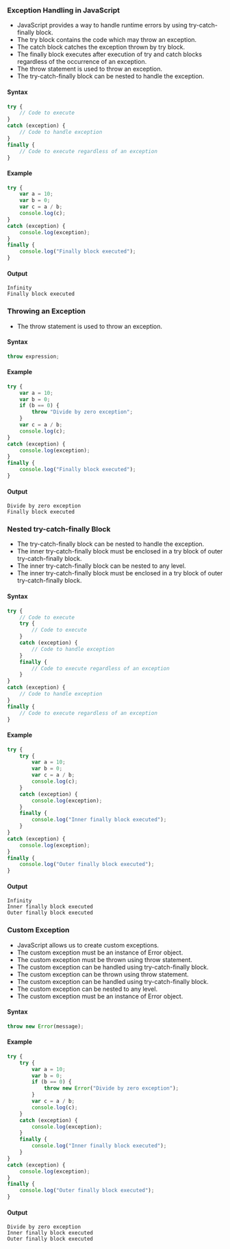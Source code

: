 ### Exception Handling in JavaScript

- JavaScript provides a way to handle runtime errors by using try-catch-finally block.
- The try block contains the code which may throw an exception.
- The catch block catches the exception thrown by try block.
- The finally block executes after execution of try and catch blocks regardless of the occurrence of an exception.
- The throw statement is used to throw an exception.
- The try-catch-finally block can be nested to handle the exception.

#### Syntax

```javascript
try {
    // Code to execute
}
catch (exception) {
    // Code to handle exception
}
finally {
    // Code to execute regardless of an exception
}
```

#### Example

```javascript
try {
    var a = 10;
    var b = 0;
    var c = a / b;
    console.log(c);
}
catch (exception) {
    console.log(exception);
}
finally {
    console.log("Finally block executed");
}
```

#### Output

```
Infinity
Finally block executed
```


### Throwing an Exception

- The throw statement is used to throw an exception.

#### Syntax

```javascript
throw expression;
```

#### Example

```javascript
try {
    var a = 10;
    var b = 0;
    if (b == 0) {
        throw "Divide by zero exception";
    }
    var c = a / b;
    console.log(c);
}
catch (exception) {
    console.log(exception);
}
finally {
    console.log("Finally block executed");
}
```

#### Output

```
Divide by zero exception
Finally block executed
```

### Nested try-catch-finally Block

- The try-catch-finally block can be nested to handle the exception.
- The inner try-catch-finally block must be enclosed in a try block of outer try-catch-finally block.
- The inner try-catch-finally block can be nested to any level.
- The inner try-catch-finally block must be enclosed in a try block of outer try-catch-finally block.

#### Syntax

```javascript
try {
    // Code to execute
    try {
        // Code to execute
    }
    catch (exception) {
        // Code to handle exception
    }
    finally {
        // Code to execute regardless of an exception
    }
}
catch (exception) {
    // Code to handle exception
}
finally {
    // Code to execute regardless of an exception
}
```

#### Example

```javascript
try {
    try {
        var a = 10;
        var b = 0;
        var c = a / b;
        console.log(c);
    }
    catch (exception) {
        console.log(exception);
    }
    finally {
        console.log("Inner finally block executed");
    }
}
catch (exception) {
    console.log(exception);
}
finally {
    console.log("Outer finally block executed");
}
```

#### Output

```
Infinity
Inner finally block executed
Outer finally block executed
```

### Custom Exception

- JavaScript allows us to create custom exceptions.
- The custom exception must be an instance of Error object.
- The custom exception must be thrown using throw statement.
- The custom exception can be handled using try-catch-finally block.
- The custom exception can be thrown using throw statement.
- The custom exception can be handled using try-catch-finally block.
- The custom exception can be nested to any level.
- The custom exception must be an instance of Error object.


#### Syntax

```javascript
throw new Error(message);
```

#### Example

```javascript
try {
    try {
        var a = 10;
        var b = 0;
        if (b == 0) {
            throw new Error("Divide by zero exception");
        }
        var c = a / b;
        console.log(c);
    }
    catch (exception) {
        console.log(exception);
    }
    finally {
        console.log("Inner finally block executed");
    }
}
catch (exception) {
    console.log(exception);
}
finally {
    console.log("Outer finally block executed");
}
```

#### Output

```
Divide by zero exception
Inner finally block executed
Outer finally block executed
```